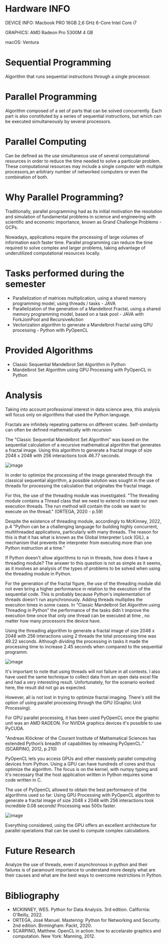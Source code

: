 # Hardware INFO
DEVICE INFO: Macbook PRO 16GB 2,6 GHz 6-Core Intel Core i7

GRAPHICS: AMD Radeon Pro 5300M 4 GB

macOS: Ventura

# Sequential Programming
Algorithm that runs sequential instructions through a single processor.

# Parallel Programming
Algorithm composed of a set of parts that can be solved concurrently. Each part is also constituted by a series of sequential instructions, but which can be executed simultaneously by several processors.

# Parallel Computing
Can be defined as the use simultaneous use of several computational resources in order to reduce the time needed to solve a particular problem. 
These computational resources may include a single computer with multiple processors,an arbitrary number of networked computers or even the combination of both.

# Why Parallel Programming?

Traditionally, parallel programming had as its initial motivation the resolution and simulation of
fundamental problems in science and engineering with scientific and economic importance, known as Grand Challenge Problems - GCPs.

Nowadays, applications require the processing of large volumes of information each faster time. Parallel programming can reduce the time required to solve complex and larger problems, taking advantage of underutilized computational resources locally.

# Tasks performed during the semester

- Parallelization of matrices multiplication, using a shared memory programming model, using threads / tasks - JAVA
- Parallelization of the generation of a Mandelbrot Fractal, using a shared memory programming model, based on a task pool - JAVA with ForkJoinPool and RecursiveAction
- Vectorization algorithm to generate a Mandelbrot Fractal using GPU processing - Python with PyOpenCL

# Provided Algorithms

- Classic Sequential Mandelbrot Set Algorithm in Python
- Mandelbrot Set Algorithm using GPU Processing with PyOpenCL in Python

# Analysis
Taking into account professional interest in data science area, this analysis will focus only on algorithms that used the Python language.

Fractals are infinitely repeating patterns on different scales. Self-similarity can often be defined mathematically with recursion

The "Classic Sequential Mandelbrot Set Algorithm" was based on the sequential calculation of a recursive mathematical algorithm that generates a fractal image. Using this algorithm to generate a fractal image of size 2048 x 2048 with 256 interactions took 46.77 seconds.

![image](https://user-images.githubusercontent.com/62728284/211222690-4a15d35f-941d-4dcd-8e09-e55a75895c83.png)

In order to optimize the processing of the image generated through the classical sequential algorithm, a possible solution was sought in the use of threads for processing the calculation that originates the fractal image.

For this, the use of the threading module was investigated.
"The threading module contains a Thread class that we need to extend to create our own execution threads. The run method will contain the code we want to execute on the thread." (ORTEGA, 2020 - p.59)

Despite the existence of threading module, accordingly to McKinney, 2022, p.4 "Python can be a challenging language for building highly concurrent, multithreaded applications, particularly with many threads. The reason for this is that it has what is known as the Global Interpreter Lock (GIL), a mechanism that prevents the interpreter from executing more than one Python instruction at a time."

If Python doesn't allow algorithms to run in threads, how does it have a threading module?
The answer to this question is not as simple as it seems, as it involves an analysis of the types of problems to be solved when using the threading module in Python.

For the generation of the fractal figure, the use of the threading module did not even bring a higher performance in relation to the execution of the sequential code. This is probably because Python's implementation of threads doesn't run asynchronously. Adding threads multiplies the execution times in some cases. In "Classic Mandelbrot Set Algorithm using Threading in Python" the performance of the tasks didn´t improve the execution time once that only one thread can be executed at time , no matter how many processors the device have. 

Using the threading algorithm to generate a fractal image of size 2048 x 2048 with 256 interactions using 2 threads the total processing time was 49.22 seconds. Although dividing the processing in tasks it made the processing time to increase 2.45 seconds when compared to the sequential programm.

![image](https://user-images.githubusercontent.com/62728284/211222672-9277dba1-104d-4362-9985-f9114d752680.png)


It's important to note that using threads will not failure in all contexts. I also have used the same technique to collect data from an open data excel file and had a very interesting result. Unfortunately, for the scenario worked here, the result did not go as expected.

However, all is not lost in trying to optimize fractal imaging. There's still the option of using parallel processing through the GPU (Graphic Unit Processing).

For GPU parallel processing, it has been used PyOpenCL once the graphic unit was an AMD RADEON. For NVIDIA graphics devices it's possible to use PyCUDA.

"Andreas Klöckner of the Courant Institute of Mathematical Sciences has extended Python’s breadth of capabilities by releasing PyOpenCL." (SCARPINO, 2012, p.210)

PyOpenCL lets you access GPUs and other massively parallel computing devices from Python. Using a GPU can have hundreds of cores and thus optimize the algorithm. The focus is on the kernel, with numpy typing and it's necessary that the host application written in Python requires some code written in C. 

The use of PyOpenCL allowed to obtain the best performance of the algorithms used so far. Using GPU Processing with PyOpenCL algorithm to generate a fractal image of size 2048 x 2048 with 256 interactions took incredible 0.08 seconds! Processing was 500x faster.

![image](https://user-images.githubusercontent.com/62728284/211223128-5d251f8c-b9e7-4b88-a39e-a5a4f2ff8d57.png)

Everything considered, using the GPU offers an excellent architecture for parallel operations that can be used to compute complex calculations.

# Future Research

Analyze the use of threads, even if asynchronous in python and their failures is of paramount importance to understand more deeply what are their causes and what are the best ways to overcome restrictions in Python.

# Bibliography

- MCKINNEY, WES. Python for Data Analysis. 3rd edition. California: O'Reilly, 2022.
- ORTEGA, José Manuel. Mastering: Python for Networking and Security. 2nd edition. Birmingham: Packt, 2020.
- SCARPINO, Matthew. OpenCL in action: how to accelarate graphics and computation.  New York: Manning, 2012.
